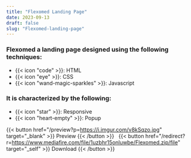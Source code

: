 ```yaml
---
title: "Flexomed Landing Page"
date: 2023-09-13
draft: false
slug: "Flexomed-landing-page"
---
```

### __Flexomed__ a __landing page__ designed using the following techniques:
- {{< icon "code" >}}: HTML
- {{< icon "eye" >}}: CSS
- {{< icon "wand-magic-sparkles" >}}: Javascript  

### It is characterized by the following:
- {{< icon "star" >}}: Responsive
- {{< icon "heart-empty" >}}:  Popup

<!--adsense-->

{{< button href="/preview?p=https://i.imgur.com/v8kSqzo.jpg" target="_blank" >}}
Preview
{{< /button >}} &nbsp; {{< button href="/redirect?r=https://www.mediafire.com/file/1uzbhr15onluwbe/Flexomed.zip/file" target="_self" >}}
Download
{{< /button >}}